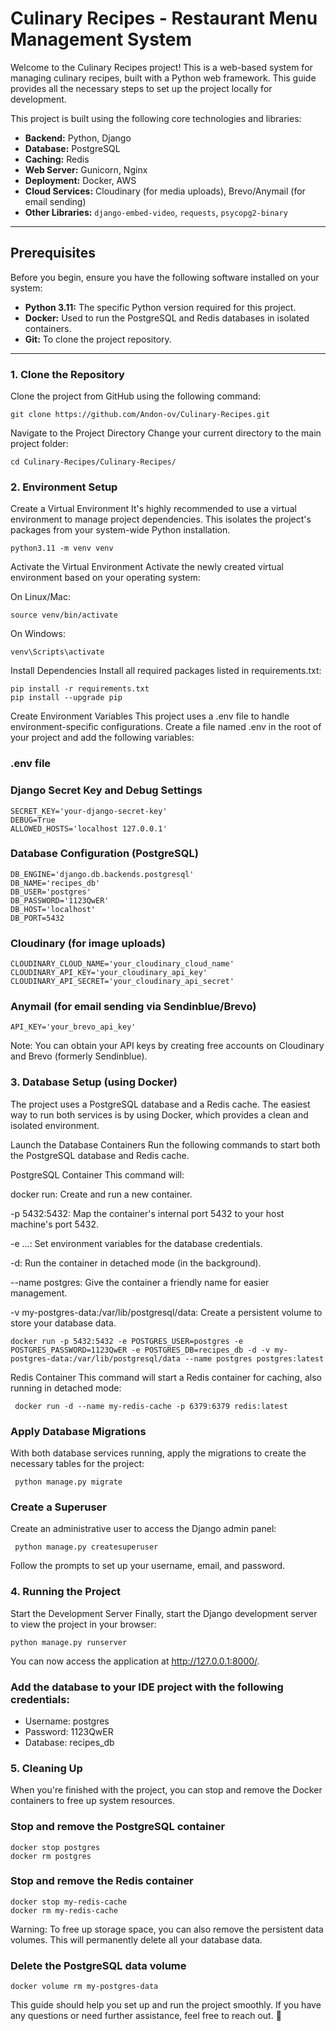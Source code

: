 # Culinary Recipes - Restaurant Menu Management System

Welcome to the Culinary Recipes project! This is a web-based system for managing culinary recipes, built with a Python web framework. This guide provides all the necessary steps to set up the project locally for development.

This project is built using the following core technologies and libraries:

* **Backend:** Python, Django
* **Database:** PostgreSQL
* **Caching:** Redis
* **Web Server:** Gunicorn, Nginx
* **Deployment:** Docker, AWS
* **Cloud Services:** Cloudinary (for media uploads), Brevo/Anymail (for email sending)
* **Other Libraries:** `django-embed-video`, `requests`, `psycopg2-binary`

---

## Prerequisites

Before you begin, ensure you have the following software installed on your system:

* **Python 3.11:** The specific Python version required for this project.
* **Docker:** Used to run the PostgreSQL and Redis databases in isolated containers.
* **Git:** To clone the project repository.

---

### 1. Clone the Repository

Clone the project from GitHub using the following command:

    git clone https://github.com/Andon-ov/Culinary-Recipes.git

Navigate to the Project Directory
Change your current directory to the main project folder:

    cd Culinary-Recipes/Culinary-Recipes/

### 2. Environment Setup

Create a Virtual Environment
It's highly recommended to use a virtual environment to manage project dependencies. This isolates the project's packages from your system-wide Python installation.

    python3.11 -m venv venv

Activate the Virtual Environment
Activate the newly created virtual environment based on your operating system:

On Linux/Mac:

    source venv/bin/activate

On Windows:

    venv\Scripts\activate

Install Dependencies
Install all required packages listed in requirements.txt:

    pip install -r requirements.txt
    pip install --upgrade pip

Create Environment Variables
This project uses a .env file to handle environment-specific configurations. Create a file named .env in the root of your project and add the following variables:

### .env file

### Django Secret Key and Debug Settings

    SECRET_KEY='your-django-secret-key'
    DEBUG=True
    ALLOWED_HOSTS='localhost 127.0.0.1'

### Database Configuration (PostgreSQL)

    DB_ENGINE='django.db.backends.postgresql'
    DB_NAME='recipes_db'
    DB_USER='postgres'
    DB_PASSWORD='1123QwER'
    DB_HOST='localhost'
    DB_PORT=5432

### Cloudinary (for image uploads)

    CLOUDINARY_CLOUD_NAME='your_cloudinary_cloud_name'
    CLOUDINARY_API_KEY='your_cloudinary_api_key'
    CLOUDINARY_API_SECRET='your_cloudinary_api_secret'

### Anymail (for email sending via Sendinblue/Brevo)

    API_KEY='your_brevo_api_key'

Note: You can obtain your API keys by creating free accounts on Cloudinary and Brevo (formerly Sendinblue).

### 3. Database Setup (using Docker)

The project uses a PostgreSQL database and a Redis cache. The easiest way to run both services is by using Docker, which provides a clean and isolated environment.

Launch the Database Containers
Run the following commands to start both the PostgreSQL database and Redis cache.

PostgreSQL Container
This command will:

docker run: Create and run a new container.

-p 5432:5432: Map the container's internal port 5432 to your host machine's port 5432.

-e ...: Set environment variables for the database credentials.

-d: Run the container in detached mode (in the background).

--name postgres: Give the container a friendly name for easier management.

-v my-postgres-data:/var/lib/postgresql/data: Create a persistent volume to store your database data.

    docker run -p 5432:5432 -e POSTGRES_USER=postgres -e POSTGRES_PASSWORD=1123QwER -e POSTGRES_DB=recipes_db -d -v my-postgres-data:/var/lib/postgresql/data --name postgres postgres:latest

Redis Container
This command will start a Redis container for caching, also running in detached mode:

     docker run -d --name my-redis-cache -p 6379:6379 redis:latest

### Apply Database Migrations

With both database services running, apply the migrations to create the necessary tables for the project:

     python manage.py migrate

### Create a Superuser

Create an administrative user to access the Django admin panel:

     python manage.py createsuperuser

Follow the prompts to set up your username, email, and password.

### 4. Running the Project

Start the Development Server
Finally, start the Django development server to view the project in your browser:

    python manage.py runserver

You can now access the application at http://127.0.0.1:8000/.

### Add the database to your IDE project with the following credentials:

- Username: postgres
- Password: 1123QwER
- Database: recipes_db

### 5. Cleaning Up

When you're finished with the project, you can stop and remove the Docker containers to free up system resources.

### Stop and remove the PostgreSQL container

    docker stop postgres
    docker rm postgres

### Stop and remove the Redis container

    docker stop my-redis-cache
    docker rm my-redis-cache

Warning: To free up storage space, you can also remove the persistent data volumes. This will permanently delete all your database data.

### Delete the PostgreSQL data volume

    docker volume rm my-postgres-data

This guide should help you set up and run the project smoothly. If you have any questions or need further assistance, feel free to reach out. 🚀
